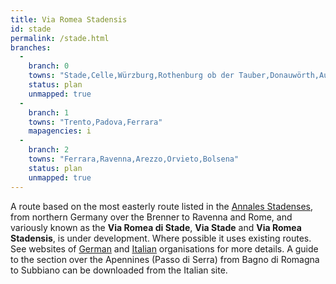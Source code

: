 ```yaml
---
title: Via Romea Stadensis
id: stade
permalink: /stade.html
branches:
  -
    branch: 0
    towns: "Stade,Celle,Würzburg,Rothenburg ob der Tauber,Donauwörth,Augsburg,Innsbruck,Brixen/Bressanone,Bozen/Bolzano,Trento"
    status: plan
    unmapped: true
  -
    branch: 1
    towns: "Trento,Padova,Ferrara"
    mapagencies: i
  -
    branch: 2
    towns: "Ferrara,Ravenna,Arezzo,Orvieto,Bolsena"
    status: plan
    unmapped: true
---
```


A route based on the most easterly route listed in the [Annales Stadenses][0], from northern Germany over the Brenner to Ravenna and Rome, and variously known as the **Via Romea di Stade**, **Via Stade** and **Via Romea Stadensis**, is under development. Where possible it uses existing routes. See websites of [German][1] and [Italian][2] organisations for more details. A guide to the section over the Apennines (Passo di Serra) from Bagno di Romagna to Subbiano can be downloaded from the Italian site.

[0]: ../../itineraries/stade.html
[1]: http://www.viaromea.de/
[2]: http://www.viaromeadistade.eu/